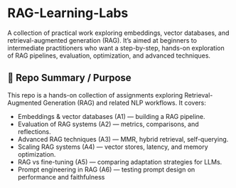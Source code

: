 # RAG-Learning-Labs
A collection of practical work exploring embeddings, vector databases, and retrieval-augmented generation (RAG).
It’s aimed at beginners to intermediate practitioners who want a step-by-step, hands-on exploration of RAG pipelines, evaluation, optimization, and advanced techniques.

## 📌 Repo Summary / Purpose
This repo is a hands-on collection of assignments exploring Retrieval-Augmented Generation (RAG) and related NLP workflows.
It covers:

- Embeddings & vector databases (A1) — building a RAG pipeline.
- Evaluation of RAG systems (A2) — metrics, comparisons, and reflections.
- Advanced RAG techniques (A3) — MMR, hybrid retrieval, self-querying.
- Scaling RAG systems (A4) — vector stores, latency, and memory optimization.
- RAG vs fine-tuning (A5) — comparing adaptation strategies for LLMs.
- Prompt engineering in RAG (A6) — testing prompt design on performance and faithfulness
